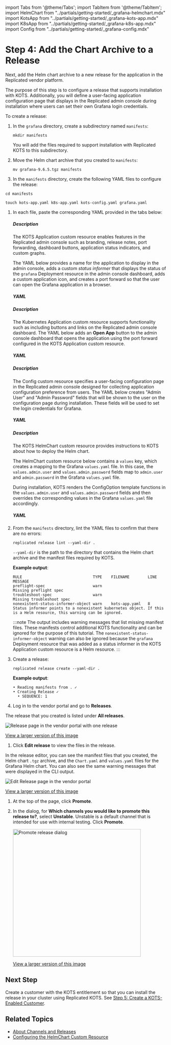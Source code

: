 import Tabs from '@theme/Tabs';
import TabItem from '@theme/TabItem';
import HelmChart from "../partials/getting-started/_grafana-helmchart.mdx"
import KotsApp from "../partials/getting-started/_grafana-kots-app.mdx"
import K8sApp from "../partials/getting-started/_grafana-k8s-app.mdx"
import Config from "../partials/getting-started/_grafana-config.mdx"

# Step 4: Add the Chart Archive to a Release

Next, add the Helm chart archive to a new release for the application in the Replicated vendor platform.

The purpose of this step is to configure a release that supports installation with KOTS. Additionally, you will define a user-facing application configuration page that displays in the Replicated admin console during installation where users can set their own Grafana login credentials.

To create a release:

1. In the `grafana` directory, create a subdirectory named `manifests`:

   ```
   mkdir manifests
   ```

   You will add the files required to support installation with Replicated KOTS to this subdirectory.

1. Move the Helm chart archive that you created to `manifests`:

   ```
   mv grafana-9.6.5.tgz manifests
   ```

1. In the `manifests` directory, create the following YAML files to configure the release:
   
  ```
  cd manifests
  ```
  ```
  touch kots-app.yaml k8s-app.yaml kots-config.yaml grafana.yaml
  ```

1. In each file, paste the corresponding YAML provided in the tabs below:

   <Tabs>
      <TabItem value="kots-app" label="kots-app.yaml" default>
   <h5>Description</h5>
    <p>The KOTS Application custom resource enables features in the Replicated admin console such as branding, release notes, port forwarding, dashboard buttons, application status indicators, and custom graphs.</p><p>The YAML below provides a name for the application to display in the admin console, adds a custom <em>status informer</em> that displays the status of the <code>grafana</code> Deployment resource in the admin console dashboard, adds a custom application icon, and creates a port forward so that the user can open the Grafana application in a browser.</p>
    <h5>YAML</h5>
    <KotsApp/>
   </TabItem>
   <TabItem value="k8s-app" label="k8s-app.yaml">
   <h5>Description</h5>
    <p>The Kubernetes Application custom resource supports functionality such as including buttons and links on the Replicated admin console dashboard. The YAML below adds an <strong>Open App</strong> button to the admin console dashboard that opens the application using the port forward configured in the KOTS Application custom resource.</p>
    <h5>YAML</h5>
    <K8sApp/>
   </TabItem>
   <TabItem value="config" label="kots-config.yaml">
    <h5>Description</h5>
    <p>The Config custom resource specifies a user-facing configuration page in the Replicated admin console designed for collecting application configuration preference from users. The YAML below creates "Admin User" and "Admin Password" fields that will be shown to the user on the configuration page during installation. These fields will be used to set the login credentials for Grafana.</p>
    <h5>YAML</h5>
    <Config/>
   </TabItem>
   <TabItem value="helmchart" label="grafana.yaml">
    <h5>Description</h5>
    <p>The KOTS HelmChart custom resource provides instructions to KOTS about how to deploy the Helm chart.</p>
    <p>The HelmChart custom resource below contains a <code>values</code> key, which creates a mapping to the Grafana <code>values.yaml</code> file. In this case, the <code>values.admin.user</code> and <code>values.admin.password</code> fields map to <code>admin.user</code> and <code>admin.password</code> in the Grafana <code>values.yaml</code> file.</p>
    <p>During installation, KOTS renders the ConfigOption template functions in the <code>values.admin.user</code> and <code>values.admin.password</code> fields and then overrides the corresponding values in the Grafana <code>values.yaml</code> file accordingly.</p>
    <h5>YAML</h5>
    <HelmChart/>
   </TabItem>
   </Tabs>

1. From the `manifests` directory, lint the YAML files to confirm that there are no errors:

   ```
   replicated release lint --yaml-dir .
   ```
   `--yaml-dir` is the path to the directory that contains the Helm chart archive and the manifest files required by KOTS.

   **Example output**:

   ```
   RULE                               TYPE    FILENAME        LINE  MESSAGE                                                     
   preflight-spec                     warn                          Missing preflight spec
   troubleshoot-spec                  warn                          Missing troubleshoot spec
   nonexistent-status-informer-object warn    kots-app.yaml   8     Status informer points to a nonexistent kubernetes object. If this is a Helm resource, this warning can be ignored.
   ```
   :::note
   The output includes warning messages that list missing manifest files. These manifests control additional KOTS functionality and can be ignored for the purpose of this tutorial. The `nonexistent-status-informer-object` warning can also be ignored because the `grafana` Deployment resource that was added as a status informer in the KOTS Application custom resource is a Helm resource.
   :::

1. Create a release:

   ```
   replicated release create --yaml-dir .
   ```
   **Example output**:
   ```
   • Reading manifests from . ✓
   • Creating Release ✓
     • SEQUENCE: 1
   ```

1. Log in to the vendor portal and go to **Releases**.

  The release that you created is listed under **All releases**.

  ![Release page in the vendor portal with one release](/images/tutorial-kots-helm-release-seq-1.png)

  [View a larger version of this image](/images/tutorial-kots-helm-release-seq-1.png)

1. Click **Edit release** to view the files in the release.

  In the release editor, you can see the manifest files that you created, the Helm chart `.tgz` archive, and the `Chart.yaml` and `values.yaml` files for the Grafana Helm chart. You can also see the same warning messages that were displayed in the CLI output.

  ![Edit Release page in the vendor portal](/images/tutorial-kots-helm-release-edit-seq-1.png)

  [View a larger version of this image](/images/tutorial-kots-helm-release-edit-seq-1.png)

1. At the top of the page, click **Promote**.

1. In the dialog, for **Which channels you would like to promote this release to?**, select **Unstable**. Unstable is a default channel that is intended for use with internal testing. Click **Promote**.

   <img alt="Promote release dialog" src="/images/release-promote.png" width="400px"/>

   [View a larger version of this image](/images/release-promote.png)    

## Next Step

Create a customer with the KOTS entitlement so that you can install the release in your cluster using Replicated KOTS. See [Step 5: Create a KOTS-Enabled Customer](tutorial-config-create-customer).

## Related Topics

* [About Channels and Releases](/vendor/releases-about)
* [Configuring the HelmChart Custom Resource](/vendor/helm-native-v2-using)